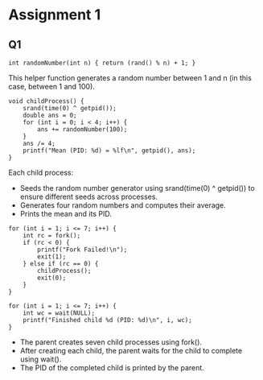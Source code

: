# Assignment 1

## Q1
```
int randomNumber(int n) { return (rand() % n) + 1; }
```
This helper function generates a random number between 1 and n (in this case, between 1 and 100).

```
void childProcess() {
    srand(time(0) ^ getpid());
    double ans = 0;
    for (int i = 0; i < 4; i++) {
        ans += randomNumber(100);
    }
    ans /= 4;
    printf("Mean (PID: %d) = %lf\n", getpid(), ans);
}
```
Each child process:
- Seeds the random number generator using srand(time(0) ^ getpid()) to ensure different seeds across processes.
- Generates four random numbers and computes their average.
- Prints the mean and its PID.

```
for (int i = 1; i <= 7; i++) {
    int rc = fork();
    if (rc < 0) {
        printf("Fork Failed!\n");
        exit(1);
    } else if (rc == 0) {
        childProcess();
        exit(0);
    }
}

for (int i = 1; i <= 7; i++) {
    int wc = wait(NULL);
    printf("Finished child %d (PID: %d)\n", i, wc);
}
```
- The parent creates seven child processes using fork().
- After creating each child, the parent waits for the child to complete using wait().
- The PID of the completed child is printed by the parent.

